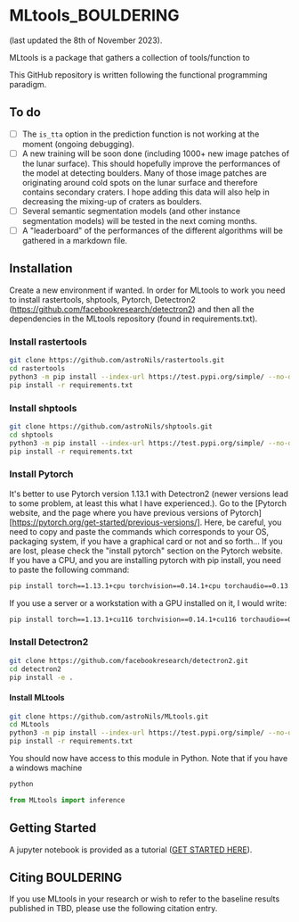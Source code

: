 # MLtools_BOULDERING

(last updated the 8th of November 2023).

MLtools is a package that gathers a collection of tools/function to 

This GitHub repository is written following the functional programming paradigm. 

## To do

- [ ] The `is_tta` option in the prediction function is not working at the moment (ongoing debugging).
- [ ] A new training will be soon done (including 1000+ new image patches of the lunar surface). This should hopefully improve the performances of the model at detecting boulders. Many of those image patches are originating around cold spots on the lunar surface and therefore contains secondary craters. I hope adding this data will also help in decreasing the mixing-up of craters as boulders. 
- [ ] Several semantic segmentation models (and other instance segmentation models) will be tested in the next coming months. 
- [ ] A "leaderboard" of the performances of the different algorithms will be gathered in a markdown file. 

## Installation

Create a new environment if wanted. In order for MLtools to work you need to install rastertools, shptools, Pytorch, Detectron2 (https://github.com/facebookresearch/detectron2) and then all the dependencies in the MLtools repository (found in requirements.txt). 

### Install rastertools

```bash
git clone https://github.com/astroNils/rastertools.git
cd rastertools
python3 -m pip install --index-url https://test.pypi.org/simple/ --no-deps rastertools_BOULDERING
pip install -r requirements.txt
```

### Install shptools

```bash
git clone https://github.com/astroNils/shptools.git
cd shptools
python3 -m pip install --index-url https://test.pypi.org/simple/ --no-deps shptools_BOULDERING
pip install -r requirements.txt
```

### Install Pytorch

It's better to use Pytorch version 1.13.1 with Detectron2 (newer versions lead to some problem, at least this what I have experienced.). Go to the [Pytorch website, and the page where you have previous versions of Pytorch][https://pytorch.org/get-started/previous-versions/]. Here, be careful, you need to copy and paste the commands which corresponds to your OS, packaging system, if you have a graphical card or not and so forth... If you are lost, please check the "install pytorch" section on the Pytorch website. If you have a CPU, and you are installing pytorch with pip install, you need to paste the following command: 

```bash
pip install torch==1.13.1+cpu torchvision==0.14.1+cpu torchaudio==0.13.1 --extra-index-url https://download.pytorch.org/whl/cpu
```

If you use a server or a workstation with a GPU installed on it, I would write:

```bash
pip install torch==1.13.1+cu116 torchvision==0.14.1+cu116 torchaudio==0.13.1 --extra-index-url https://download.pytorch.org/whl/cu116
```

### Install Detectron2

```bash
git clone https://github.com/facebookresearch/detectron2.git
cd detectron2
pip install -e .
```

#### Install MLtools

```bash
git clone https://github.com/astroNils/MLtools.git
cd MLtools
python3 -m pip install --index-url https://test.pypi.org/simple/ --no-deps MLtools_BOULDERING
pip install -r requirements.txt
```

You should now have access to this module in Python. Note that if you have a windows machine 

```bash
python
```

```python
from MLtools import inference
```

## Getting Started

A jupyter notebook is provided as a tutorial ([GET STARTED HERE](./resources/nb/GETTING_STARTED.ipynb)).

## Citing BOULDERING

If you use MLtools in your research or wish to refer to the baseline results published in TBD, please use the following citation entry.





